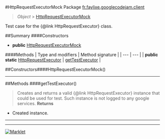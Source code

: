 #HttpRequestExecutorMock
Package [fr.faylixe.googlecodejam.client](README.md)<br>

> *Object* > [HttpRequestExecutorMock](HttpRequestExecutorMock.md)

Test case for the {@link HttpRequestExecutor} class.

##Summary
####Constructors
* **public** [HttpRequestExecutorMock](#httprequestexecutormock)

####Methods
| Type and modifiers | Method signature |
| --- | --- |
| **public static** [HttpRequestExecutor](executor/HttpRequestExecutor.md) | [getTestExecutor](#gettestexecutor) |


##Constructors####HttpRequestExecutorMock()
> 

---


##Methods
####getTestExecutor()
> Creates and returns a valid {@link HttpRequestExecutor}
 instance that could be used for test. Such instance is not
 logged to any google services.
> **Returns**
* Created instance.


---

---

[![Marklet](https://img.shields.io/badge/Generated%20by-Marklet-green.svg)](https://github.com/Faylixe/marklet)